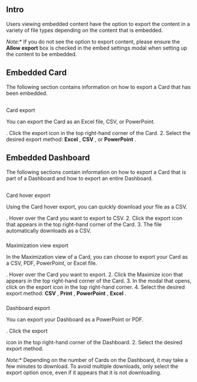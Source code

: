 

Intro
-------

Users viewing embedded content have the option to export the content in a variety of file types depending on the content that is embedded.

*Note:**
 If you do not see the option to export content, please ensure the
 **Allow export**
 box is checked in the embed settings modal when setting up the content to be embedded.

Embedded Card
---------------

The following section contains information on how to export a Card that has been embedded.

##
 Card export

You can export the Card as an Excel file, CSV, or PowerPoint.

. Click the export icon in the top right-hand corner of the Card.
2. Select the desired export method:
 **Excel**
 ,
 **CSV**
 , or
 **PowerPoint**
 .

Embedded Dashboard
--------------------

The following sections contain information on how to export a Card that is part of a Dashboard and how to export an entire Dashboard.

##
 Card hover export

Using the Card hover export, you can quickly download your file as a CSV.

. Hover over the Card you want to export to CSV.
2. Click the export icon that appears in the top right-hand corner of the Card.
3. The file automatically downloads as a CSV.


###
 Maximization view export

In the Maximization view of a Card, you can choose to export your Card as a CSV, PDF, PowerPoint, or Excel file.

. Hover over the Card you want to export.
2. Click the Maximize icon that appears in the top right-hand corner of the Card.
3. In the modal that opens, click on the export icon in the top right-hand corner.
4. Select the desired export method:
 **CSV**
 ,
 **Print**
 ,
 **PowerPoint**
 ,
 **Excel**
 .


###
 Dashboard export

You can export your Dashboard as a PowerPoint or PDF.

. Click the export

icon in the top right-hand corner of the Dashboard.
2. Select the desired export method.

*Note:**
 Depending on the number of Cards on the Dashboard, it may take a few minutes to download. To avoid multiple downloads, only select the export option once, even if it appears that it is not downloading.


